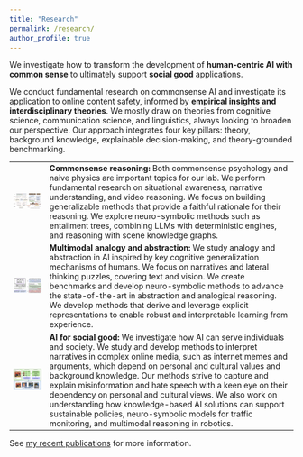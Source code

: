```yaml
---
title: "Research"
permalink: /research/
author_profile: true
---
```


We investigate how to transform the development of **human-centric AI with common sense** to ultimately support **social good** applications.

We conduct fundamental research on commonsense AI and investigate its application to online content safety, informed by **empirical insights and interdisciplinary theories**. We mostly draw on theories from cognitive science, communication science, and linguistics, always looking to broaden our perspective. Our approach integrates four key pillars: theory, background knowledge, explainable decision-making, and theory-grounded benchmarking.

<table style="border-collapse: collapse; border: none; table-layout: fixed ; width: 100%;">
<tr style="border: none;">
  <td style="text-align: center; border: none">
      <img style="width:400px" src="../images/entailment.png">
  </td>
  <td style="border: none">
      <b>Commonsense reasoning:</b> Both commonsense psychology and naive physics are important topics for our lab. We perform fundamental research on situational awareness, narrative understanding, and video reasoning. We focus on building generalizable methods that provide a faithful rationale for their reasoning. We explore neuro-symbolic methods such as entailment trees, combining LLMs with deterministic engines, and reasoning with scene knowledge graphs. 
  </td>
</tr>
<tr style="border: none;">
  <td style="text-align: center; border: none">
      <img style="width:600px" src="../images/aa.png">
  </td>
  <td style="border: none">
  <b>Multimodal analogy and abstraction:</b> We study analogy and abstraction in AI inspired by key cognitive generalization mechanisms of humans. We focus on narratives and lateral thinking puzzles, covering text and vision. We create benchmarks and develop neuro-symbolic methods to advance the state-of-the-art in abstraction and analogical reasoning. We develop methods that derive and leverage explicit representations to enable robust and interpretable learning from experience.
  </td>
</tr>
<tr style="border: none;">
  <td style="text-align: center; border: none">
      <img style="width:600px" src="../images/meme_narratives.png">
  </td>
  <td style="border: none">
  <b>AI for social good:</b> We investigate how AI can serve individuals and society. We study and develop methods to interpret narratives in complex online media, such as internet memes and arguments, which depend on personal and cultural values and background knowledge. Our methods strive to capture and explain misinformation and hate speech with a keen eye on their dependency on personal and cultural views. We also work on understanding how knowledge-based AI solutions can support sustainable policies, neuro-symbolic models for traffic monitoring, and multimodal reasoning in robotics.
  </td>
</tr>
</table>



See [my recent publications](https://www.ilievski.info/publications/) for more information.
